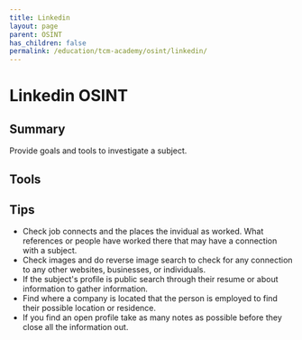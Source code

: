 ```yaml
---
title: Linkedin
layout: page
parent: OSINT
has_children: false
permalink: /education/tcm-academy/osint/linkedin/
---
```


# Linkedin OSINT

## Summary

Provide goals and tools to investigate a subject.

## Tools

## Tips

- Check job connects and the places the invidual as worked. What references or people have worked there that may have a connection with a subject.
- Check images and do reverse image search to check for any connection to any other websites, businesses, or individuals.
- If the subject's profile is public search through their resume or about information to gather information.
- Find where a company is located that the person is employed to find their possible location or residence.
- If you find an open profile take as many notes as possible before they close all the information out.
